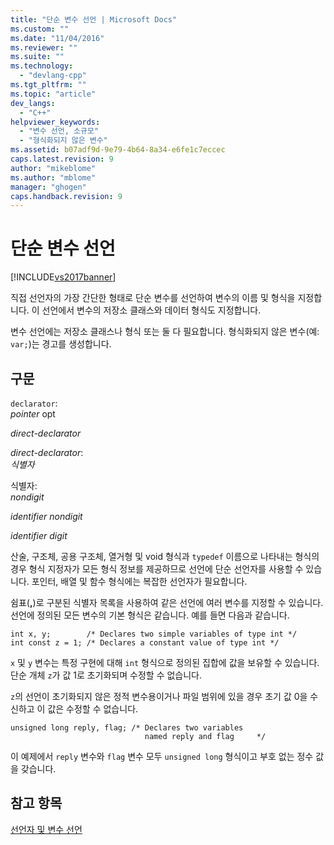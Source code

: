 ```yaml
---
title: "단순 변수 선언 | Microsoft Docs"
ms.custom: ""
ms.date: "11/04/2016"
ms.reviewer: ""
ms.suite: ""
ms.technology: 
  - "devlang-cpp"
ms.tgt_pltfrm: ""
ms.topic: "article"
dev_langs: 
  - "C++"
helpviewer_keywords: 
  - "변수 선언, 소규모"
  - "형식화되지 않은 변수"
ms.assetid: b07adf9d-9e79-4b64-8a34-e6fe1c7eccec
caps.latest.revision: 9
author: "mikeblome"
ms.author: "mblome"
manager: "ghogen"
caps.handback.revision: 9
---
```

# 단순 변수 선언
[!INCLUDE[vs2017banner](../assembler/inline/includes/vs2017banner.md)]

직접 선언자의 가장 간단한 형태로 단순 변수를 선언하여 변수의 이름 및 형식을 지정합니다.  이 선언에서 변수의 저장소 클래스와 데이터 형식도 지정합니다.  
  
 변수 선언에는 저장소 클래스나 형식 또는 둘 다 필요합니다.  형식화되지 않은 변수\(예: `var;`\)는 경고를 생성합니다.  
  
## 구문  
 `declarator`:  
 *pointer*  opt  
  
 *direct\-declarator*  
  
 *direct\-declarator*:  
 *식별자*  
  
 식별자:  
 *nondigit*  
  
 *identifier nondigit*  
  
 *identifier digit*  
  
 산술, 구조체, 공용 구조체, 열거형 및 void 형식과 `typedef` 이름으로 나타내는 형식의 경우 형식 지정자가 모든 형식 정보를 제공하므로 선언에 단순 선언자를 사용할 수 있습니다.  포인터, 배열 및 함수 형식에는 복잡한 선언자가 필요합니다.  
  
 쉼표\(**,**\)로 구분된 식별자 목록을 사용하여 같은 선언에 여러 변수를 지정할 수 있습니다.  선언에 정의된 모든 변수의 기본 형식은 같습니다.  예를 들면 다음과 같습니다.  
  
```  
int x, y;        /* Declares two simple variables of type int */  
int const z = 1; /* Declares a constant value of type int */  
```  
  
 `x` 및 `y` 변수는 특정 구현에 대해 `int` 형식으로 정의된 집합에 값을 보유할 수 있습니다.  단순 개체 `z`가 값 1로 초기화되며 수정할 수 없습니다.  
  
 `z`의 선언이 초기화되지 않은 정적 변수용이거나 파일 범위에 있을 경우 초기 값 0을 수신하고 이 값은 수정할 수 없습니다.  
  
```  
unsigned long reply, flag; /* Declares two variables  
                              named reply and flag     */  
```  
  
 이 예제에서 `reply` 변수와 `flag` 변수 모두 `unsigned long` 형식이고 부호 없는 정수 값을 갖습니다.  
  
## 참고 항목  
 [선언자 및 변수 선언](../c-language/declarators-and-variable-declarations.md)